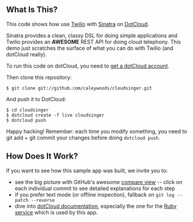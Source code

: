 What Is This?
-------------

This code shows how use [Twilio](http://twilio.com/) with
[Sinatra](http://sinatrarb.com) on [DotCloud](http://www.dotcloud.com/).

Sinatra provides a clean, classy DSL for doing simple applications and
Twilio provides an __AWESOME__ REST API for doing cloud telephony. This
demo just scratches the surface of what you can do with Twilio (and
dotCloud really).

To run this code on dotCloud, you need to [get a dotCloud
account](https://www.dotcloud.com/accounts/register/).

Then clone this repository:

    $ git clone git://github.com/caleywoods/cloudsinger.git

And push it to DotCloud:

    $ cd cloudsinger
    $ dotcloud create -f live cloudsinger
    $ dotcloud push

Happy hacking! Remember: each time you modify something, you need to
git add + git commit your changes before doing `dotcloud push`.

How Does It Work?
-----------------
If you want to see how this sample app was built, we invite you to:

* see the big picture with GitHub's awesome [compare view](https://github.com/caleywoods/cloudsinger/compare/begin...end) --
  click on each individual commit to see detailed explanations for each step
* if you prefer text mode (or offline inspection), fallback on
  `git log --patch --reverse`
* dive into [dotCloud documentation](http://docs.dotcloud.com/), especially
  the one for the [Ruby service](http://docs.dotcloud.com/services/ruby/)
  which is used by this app.
